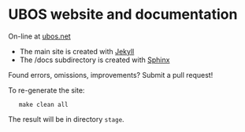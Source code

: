 UBOS website and documentation
==============================

On-line at [ubos.net](http://ubos.net/)

* The main site is created with [Jekyll](http://jekyllrb.com/)
* The /docs subdirectory is created with [Sphinx](http://sphinx-doc.org/)

Found errors, omissions, improvements? Submit a pull request!

To re-generate the site:

```
   make clean all
```

The result will be in directory `stage`.
